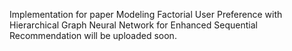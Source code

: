 Implementation for paper
Modeling Factorial User Preference with Hierarchical Graph Neural Network for Enhanced Sequential Recommendation
will be uploaded soon.